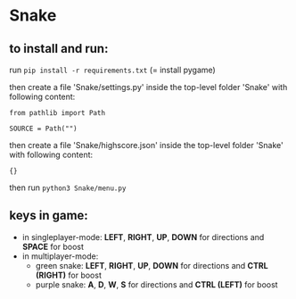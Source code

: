 # Snake

## to install and run:
run `pip install -r requirements.txt` (= install pygame)

then create a file 'Snake/settings.py' inside the top-level folder 'Snake' with following content:

```
from pathlib import Path

SOURCE = Path("")
```

then create a file 'Snake/highscore.json' inside the top-level folder 'Snake' with following content:

```
{}
```

then run `python3 Snake/menu.py`


## keys in game:
- in singleplayer-mode:
  **LEFT**, **RIGHT**, **UP**, **DOWN** for directions and **SPACE** for boost
- in multiplayer-mode:
  - green snake: **LEFT**, **RIGHT**, **UP**, **DOWN** for directions and **CTRL (RIGHT)** for boost
  - purple snake: **A**, **D**, **W**, **S** for directions and **CTRL (LEFT)** for boost
